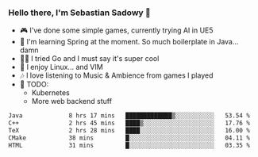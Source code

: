 ### Hello there, I'm Sebastian Sadowy 👋

 - 🎮 I've done some simple games, currently trying AI in UE5
 - 🍃 I'm learning Spring at the moment. So much boilerplate in Java... damn 
 - 🏃‍♀️ I tried Go and I must say it's super cool
 - 🐧 I enjoy Linux... and VIM
 - 🎶 I love listening to Music & Ambience from games I played
 - 🌱 TODO:
   * Kubernetes
   * More web backend stuff
<!--START_SECTION:waka-->

```txt
Java             8 hrs 17 mins   █████████████▒░░░░░░░░░░░   53.54 %
C++              2 hrs 45 mins   ████▒░░░░░░░░░░░░░░░░░░░░   17.76 %
TeX              2 hrs 28 mins   ████░░░░░░░░░░░░░░░░░░░░░   16.00 %
CMake            38 mins         █░░░░░░░░░░░░░░░░░░░░░░░░   04.11 %
HTML             31 mins         █░░░░░░░░░░░░░░░░░░░░░░░░   03.35 %
```

<!--END_SECTION:waka-->
